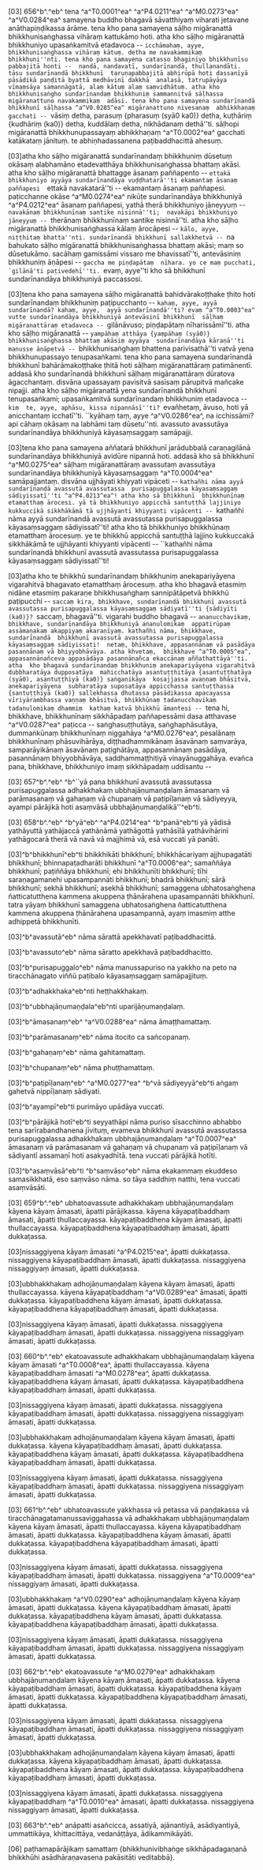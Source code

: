 [03] 656^b^.^eb^ tena ^a^T0.0001^ea^ ^a^P4.0211^ea^ ^a^M0.0273^ea^ ^a^V0.0284^ea^ samayena buddho bhagavā sāvatthiyaṃ viharati jetavane  anāthapiṇḍikassa ārāme. tena kho pana samayena sāḷho migāranattā bhikkhunisaṅghassa  vihāraṃ kattukāmo hoti. atha kho sāḷho migāranattā bhikkhuniyo upasaṅkamitvā  etadavoca -- ``icchāmahaṃ, ayye, bhikkhunisaṅghassa vihāraṃ kātuṃ. detha me navakammikaṃ  bhikkhuni''nti. tena kho pana samayena catasso bhaginiyo bhikkhunīsu pabbajitā honti --  nandā, nandavatī, sundarīnandā, thullanandāti. tāsu sundarīnandā bhikkhunī  taruṇapabbajitā abhirūpā hoti dassanīyā pāsādikā paṇḍitā byattā medhāvinī dakkhā  analasā, tatrupāyāya vīmaṃsāya samannāgatā, alaṃ kātuṃ alaṃ saṃvidhātuṃ. atha kho  bhikkhunisaṅgho sundarīnandaṃ bhikkhuniṃ sammannitvā sāḷhassa migāranattuno navakammikaṃ  adāsi. tena kho pana samayena sundarīnandā bhikkhunī sāḷhassa ^a^V0.0285^ea^ migāranattuno nivesanaṃ  abhikkhaṇaṃ gacchati -- ``vāsiṃ detha, parasuṃ {pharasuṃ (syā0 ka0)} detha,  kuṭhāriṃ {kudhāriṃ (ka0)} detha, kuddālaṃ detha, nikhādanaṃ  dethā''ti. sāḷhopi migāranattā bhikkhunupassayaṃ abhikkhaṇaṃ ^a^T0.0002^ea^ gacchati katākataṃ jānituṃ.  te abhiṇhadassanena paṭibaddhacittā ahesuṃ.

[03]atha kho sāḷho migāranattā sundarīnandaṃ bhikkhuniṃ dūsetuṃ okāsaṃ alabhamāno etadevatthāya  bhikkhunisaṅghassa bhattaṃ akāsi. atha kho sāḷho migāranattā bhattagge āsanaṃ paññapento --  ``ettakā bhikkhuniyo ayyāya sundarīnandāya vuḍḍhatarā''ti ekamantaṃ āsanaṃ paññapesi  ``ettakā navakatarā''ti -- ekamantaṃ āsanaṃ paññapesi. paṭicchanne okāse   ^a^M0.0274^ea^ nikūṭe sundarīnandāya bhikkhuniyā ^a^P4.0212^ea^ āsanaṃ paññapesi, yathā  therā bhikkhuniyo jāneyyuṃ -- ``navakānaṃ bhikkhunīnaṃ santike nisinnā''ti;  navakāpi bhikkhuniyo jāneyyuṃ -- ``therānaṃ bhikkhunīnaṃ santike nisinnā''ti.  atha kho sāḷho migāranattā bhikkhunisaṅghassa kālaṃ ārocāpesi -- ``kālo, ayye,  niṭṭhitaṃ bhatta''nti. sundarīnandā bhikkhunī sallakkhetvā -- ``na bahukato sāḷho  migāranattā bhikkhunisaṅghassa bhattaṃ akāsi; maṃ so dūsetukāmo. sacāhaṃ gamissāmi  vissaro me bhavissatī''ti, antevāsiniṃ bhikkhuniṃ āṇāpesi -- ``gaccha me piṇḍapātaṃ  nīhara. yo ce maṃ pucchati, `gilānā'ti paṭivedehī''ti. ``evaṃ, ayye''ti  kho sā bhikkhunī sundarīnandāya bhikkhuniyā paccassosi.

[03]tena kho pana samayena sāḷho migāranattā bahidvārakoṭṭhake ṭhito hoti sundarīnandaṃ  bhikkhuniṃ paṭipucchanto -- ``kahaṃ, ayye, ayyā sundarīnandā? kahaṃ, ayye,  ayyā sundarīnandā''ti? evaṃ ^a^T0.0003^ea^ vutte sundarīnandāya bhikkhuniyā antevāsinī bhikkhunī  sāḷhaṃ migāranattāraṃ etadavoca -- ``gilānāvuso; piṇḍapātaṃ nīharissāmī''ti.  atha kho sāḷho migāranattā -- ``yampāhaṃ atthāya {yaṃpāhaṃ (syā0)} bhikkhunisaṅghassa bhattaṃ akāsiṃ ayyāya  sundarīnandāya kāraṇā''ti manusse āṇāpetvā -- ``bhikkhunisaṅghaṃ bhattena parivisathā''ti  vatvā yena bhikkhunupassayo tenupasaṅkami. tena kho pana samayena sundarīnandā bhikkhunī  bahārāmakoṭṭhake ṭhitā hoti sāḷhaṃ migāranattāraṃ patimānentī. addasā kho sundarīnandā  bhikkhunī sāḷhaṃ migāranattāraṃ dūratova āgacchantaṃ. disvāna upassayaṃ pavisitvā  sasīsaṃ pārupitvā mañcake nipajji. atha kho sāḷho migāranattā yena sundarīnandā  bhikkhunī tenupasaṅkami; upasaṅkamitvā sundarīnandaṃ bhikkhuniṃ etadavoca -- ``kiṃ  te, ayye, aphāsu, kissa nipannāsī''ti? ``evañhetaṃ, āvuso, hoti yā anicchantaṃ  icchatī''ti. ``kyāhaṃ taṃ, ayye ^a^V0.0286^ea^, na icchissāmi? api cāhaṃ okāsaṃ na labhāmi  taṃ dūsetu''nti. avassuto avassutāya sundarīnandāya bhikkhuniyā kāyasaṃsaggaṃ  samāpajji.

[03]tena kho pana samayena aññatarā bhikkhunī jarādubbalā caraṇagilānā sundarīnandāya bhikkhuniyā  avidūre nipannā hoti. addasā kho sā bhikkhunī ^a^M0.0275^ea^ sāḷhaṃ migāranattāraṃ  avassutaṃ avassutāya sundarīnandāya bhikkhuniyā kāyasaṃsaggaṃ ^a^T0.0004^ea^ samāpajjantaṃ. disvāna  ujjhāyati khiyyati vipāceti -- ``kathañhi nāma ayyā sundarīnandā avassutā avassutassa  purisapuggalassa kāyasaṃsaggaṃ sādiyissatī''ti ^a^P4.0213^ea^! atha kho sā bhikkhunī  bhikkhunīnaṃ etamatthaṃ ārocesi. yā tā bhikkhuniyo appicchā santuṭṭhā lajjiniyo  kukkuccikā sikkhākāmā tā ujjhāyanti khiyyanti vipācenti -- ``kathañhi nāma  ayyā sundarīnandā avassutā avassutassa purisapuggalassa kāyasaṃsaggaṃ sādiyissatī''ti!  atha kho tā bhikkhuniyo bhikkhūnaṃ etamatthaṃ ārocesuṃ. ye te bhikkhū appicchā  santuṭṭhā lajjino kukkuccakā sikkhākāmā te ujjhāyanti khiyyanti vipācenti --  ``kathañhi nāma sundarīnandā bhikkhunī avassutā avassutassa purisapuggalassa  kāyasaṃsaggaṃ sādiyissatī''ti!

[03]atha kho te bhikkhū sundarīnandaṃ bhikkhuniṃ anekapariyāyena vigarahitvā bhagavato etamatthaṃ  ārocesuṃ. atha kho bhagavā etasmiṃ nidāne etasmiṃ pakaraṇe bhikkhusaṅghaṃ sannipātāpetvā  bhikkhū paṭipucchi -- ``saccaṃ kira, bhikkhave, sundarīnandā bhikkhunī avassutā  avassutassa purisapuggalassa kāyasaṃsaggaṃ sādiyatī''ti {sādiyīti (ka0)}? ``saccaṃ, bhagavā''ti.  vigarahi buddho bhagavā -- ``ananucchavikaṃ, bhikkhave, sundarīnandāya bhikkhuniyā ananulomikaṃ  appatirūpaṃ assāmaṇakaṃ akappiyaṃ akaraṇīyaṃ. kathañhi nāma, bhikkhave, sundarīnandā  bhikkhunī avassutā avassutassa purisapuggalassa kāyasaṃsaggaṃ sādiyissati!  netaṃ, bhikkhave, appasannānaṃ vā pasādāya pasannānaṃ vā bhiyyobhāvāya. atha khvetaṃ,  bhikkhave ^a^T0.0005^ea^, appasannānañceva appasādāya pasannānañca ekaccānaṃ aññathattāyā''ti. atha  kho bhagavā sundarīnandaṃ bhikkhuniṃ anekapariyāyena vigarahitvā dubbharatāya dupposatāya  mahicchatāya asantuṭṭhitāya {asantuṭṭhatāya (syā0), asantuṭṭhiyā (ka0)} saṅgaṇikāya  kosajjassa avaṇṇaṃ bhāsitvā, anekapariyāyena  subharatāya suposatāya appicchassa santuṭṭhassa {santuṭṭhiyā (ka0)} sallekhassa dhutassa pāsādikassa apacayassa  vīriyārambhassa vaṇṇaṃ bhāsitvā, bhikkhūnaṃ tadanucchavikaṃ tadanulomikaṃ dhammiṃ  kathaṃ katvā bhikkhū āmantesi -- ``tena hi, bhikkhave, bhikkhunīnaṃ sikkhāpadaṃ paññapessāmi  dasa atthavase ^a^V0.0287^ea^ paṭicca -- saṅghasuṭṭhutāya, saṅghaphāsutāya, dummaṅkūnaṃ bhikkhunīnaṃ niggahāya  ^a^M0.0276^ea^, pesalānaṃ bhikkhunīnaṃ phāsuvihārāya, diṭṭhadhammikānaṃ āsavānaṃ  saṃvarāya, samparāyikānaṃ āsavānaṃ paṭighātāya, appasannānaṃ pasādāya, pasannānaṃ  bhiyyobhāvāya, saddhammaṭṭhitiyā vinayānuggahāya. evañca pana, bhikkhave, bhikkhuniyo  imaṃ sikkhāpadaṃ uddisantu --

[03] 657^b^.^eb^ ^b^``yā pana bhikkhunī avassutā avassutassa purisapuggalassa adhakkhakaṃ  ubbhajāṇumaṇḍalaṃ āmasanaṃ vā parāmasanaṃ vā gahaṇaṃ vā chupanaṃ vā paṭipīḷanaṃ  vā sādiyeyya, ayampi pārājikā hoti asaṃvāsā ubbhajāṇumaṇḍalikā''^eb^ti.

[03] 658^b^.^eb^ ^b^yā^eb^ ^a^P4.0214^ea^ ^b^panā^eb^ti yā yādisā yathāyuttā yathājaccā yathānāmā yathāgottā  yathāsīlā yathāvihārinī yathāgocarā therā vā navā vā majjhimā vā, esā vuccati  yā panāti.

[03]^b^bhikkhunī^eb^ti bhikkhikāti bhikkhunī; bhikkhācariyaṃ ajjhupagatāti bhikkhunī; bhinnapaṭadharāti  bhikkhunī ^a^T0.0006^ea^; samaññāya bhikkhunī; paṭiññāya bhikkhunī; ehi bhikkhunīti bhikkhunī;  tīhi saraṇagamanehi upasampannāti bhikkhunī; bhadrā bhikkhunī; sārā bhikkhunī; sekhā  bhikkhunī; asekhā bhikkhunī; samaggena ubhatosaṅghena ñatticatutthena kammena akuppena  ṭhānārahena upasampannāti bhikkhunī. tatra yāyaṃ bhikkhunī samaggena ubhatosaṅghena ñatticatutthena  kammena akuppena ṭhānārahena upasampannā, ayaṃ imasmiṃ atthe adhippetā bhikkhunīti.

[03]^b^avassutā^eb^ nāma sārattā apekkhavatī paṭibaddhacittā.

[03]^b^avassuto^eb^ nāma sāratto apekkhavā paṭibaddhacitto.

[03]^b^purisapuggalo^eb^ nāma manussapuriso na yakkho na peto na tiracchānagato viññū  paṭibalo kāyasaṃsaggaṃ samāpajjituṃ.

[03]^b^adhakkhaka^eb^nti heṭṭhakkhakaṃ.

[03]^b^ubbhajāṇumaṇḍala^eb^nti uparijāṇumaṇḍalaṃ.

[03]^b^āmasanaṃ^eb^ ^a^V0.0288^ea^ nāma āmaṭṭhamattaṃ.

[03]^b^parāmasanaṃ^eb^ nāma itocito ca sañcopanaṃ.

[03]^b^gahaṇaṃ^eb^ nāma gahitamattaṃ.

[03]^b^chupanaṃ^eb^ nāma phuṭṭhamattaṃ.

[03]^b^paṭipīḷanaṃ^eb^ ^a^M0.0277^ea^ ^b^vā sādiyeyyā^eb^ti aṅgaṃ gahetvā nippīḷanaṃ sādiyati.

[03]^b^ayampī^eb^ti purimāyo upādāya vuccati.

[03]^b^pārājikā hotī^eb^ti seyyathāpi nāma puriso sīsacchinno abhabbo tena sarīrabandhanena  jīvituṃ, evameva bhikkhunī avassutā avassutassa purisapuggalassa adhakkhakaṃ ubbhajāṇumaṇḍalaṃ  ^a^T0.0007^ea^ āmasanaṃ vā parāmasanaṃ vā gahaṇaṃ vā chupanaṃ vā paṭipīḷanaṃ vā sādiyantī assamaṇī  hoti asakyadhītā. tena vuccati pārājikā hotīti.

[03]^b^asaṃvāsā^eb^ti ^b^saṃvāso^eb^ nāma ekakammaṃ ekuddeso samasikkhatā, eso saṃvāso  nāma. so tāya saddhiṃ natthi, tena vuccati asaṃvāsāti.

[03] 659^b^.^eb^ ubhatoavassute adhakkhakaṃ ubbhajāṇumaṇḍalaṃ kāyena kāyaṃ āmasati, āpatti  pārājikassa. kāyena kāyapaṭibaddhaṃ āmasati, āpatti thullaccayassa. kāyapaṭibaddhena  kāyaṃ āmasati, āpatti thullaccayassa. kāyapaṭibaddhena kāyapaṭibaddhaṃ āmasati, āpatti  dukkaṭassa.

[03]nissaggiyena kāyaṃ āmasati ^a^P4.0215^ea^, āpatti dukkaṭassa. nissaggiyena  kāyapaṭibaddhaṃ āmasati, āpatti dukkaṭassa. nissaggiyena nissaggiyaṃ āmasati,  āpatti dukkaṭassa.

[03]ubbhakkhakaṃ adhojāṇumaṇḍalaṃ kāyena kāyaṃ āmasati, āpatti thullaccayassa. kāyena  kāyapaṭibaddhaṃ ^a^V0.0289^ea^ āmasati, āpatti dukkaṭassa. kāyapaṭibaddhena kāyaṃ āmasati, āpatti  dukkaṭassa. kāyapaṭibaddhena kāyapaṭibaddhaṃ āmasati, āpatti dukkaṭassa.

[03]nissaggiyena kāyaṃ āmasati, āpatti dukkaṭassa. nissaggiyena kāyapaṭibaddhaṃ  āmasati, āpatti dukkaṭassa. nissaggiyena nissaggiyaṃ āmasati, āpatti dukkaṭassa.

[03] 660^b^.^eb^ ekatoavassute adhakkhakaṃ ubbhajāṇumaṇḍalaṃ kāyena kāyaṃ āmasati  ^a^T0.0008^ea^, āpatti  thullaccayassa. kāyena kāyapaṭibaddhaṃ āmasati ^a^M0.0278^ea^, āpatti dukkaṭassa. kāyapaṭibaddhena  kāyaṃ āmasati, āpatti dukkaṭassa. kāyapaṭibaddhena kāyapaṭibaddhaṃ āmasati, āpatti  dukkaṭassa.

[03]nissaggiyena kāyaṃ āmasati, āpatti dukkaṭassa. nissaggiyena kāyapaṭibaddhaṃ  āmasati, āpatti dukkaṭassa. nissaggiyena nissaggiyaṃ āmasati, āpatti dukkaṭassa.

[03]ubbhakkhakaṃ adhojāṇumaṇḍalaṃ kāyena kāyaṃ āmasati, āpatti dukkaṭassa. kāyena  kāyapaṭibaddhaṃ āmasati, āpatti dukkaṭassa. kāyapaṭibaddhena kāyaṃ āmasati, āpatti  dukkaṭassa. kāyapaṭibaddhena kāyapaṭibaddhaṃ āmasati, āpatti dukkaṭassa.

[03]nissaggiyena kāyaṃ āmasati, āpatti dukkaṭassa. nissaggiyena kāyapaṭibaddhaṃ  āmasati, āpatti dukkaṭassa. nissaggiyena nissaggiyaṃ āmasati, āpatti dukkaṭassa.

[03] 661^b^.^eb^ ubhatoavassute yakkhassa vā petassa vā paṇḍakassa vā tiracchānagatamanussaviggahassa  vā adhakkhakaṃ ubbhajāṇumaṇḍalaṃ kāyena kāyaṃ āmasati, āpatti thullaccayassa.  kāyena kāyapaṭibaddhaṃ āmasati, āpatti dukkaṭassa. kāyapaṭibaddhena kāyaṃ āmasati,  āpatti dukkaṭassa. kāyapaṭibaddhena kāyapaṭibaddhaṃ āmasati, āpatti dukkaṭassa.

[03]nissaggiyena kāyaṃ āmasati, āpatti dukkaṭassa. nissaggiyena kāyapaṭibaddhaṃ  āmasati, āpatti dukkaṭassa. nissaggiyena ^a^T0.0009^ea^ nissaggiyaṃ āmasati, āpatti dukkaṭassa.

[03]ubbhakkhakaṃ ^a^V0.0290^ea^ adhojāṇumaṇḍalaṃ kāyena kāyaṃ āmasati, āpatti dukkaṭassa. kāyena  kāyapaṭibaddhaṃ āmasati, āpatti dukkaṭassa. kāyapaṭibaddhena kāyaṃ āmasati, āpatti  dukkaṭassa. kāyapaṭibaddhena kāyapaṭibaddhaṃ āmasati, āpatti dukkaṭassa.

[03]nissaggiyena kāyaṃ āmasati, āpatti dukkaṭassa. nissaggiyena kāyapaṭibaddhaṃ  āmasati, āpatti dukkaṭassa. nissaggiyena nissaggiyaṃ āmasati, āpatti dukkaṭassa.

[03] 662^b^.^eb^ ekatoavassute ^a^M0.0279^ea^ adhakkhakaṃ ubbhajāṇumaṇḍalaṃ kāyena kāyaṃ āmasati,  āpatti dukkaṭassa. kāyena kāyapaṭibaddhaṃ āmasati, āpatti dukkaṭassa. kāyapaṭibaddhena  kāyaṃ āmasati, āpatti dukkaṭassa. kāyapaṭibaddhena kāyapaṭibaddhaṃ āmasati, āpatti  dukkaṭassa.

[03]nissaggiyena kāyaṃ āmasati, āpatti dukkaṭassa. nissaggiyena kāyapaṭibaddhaṃ  āmasati, āpatti dukkaṭassa. nissaggiyena nissaggiyaṃ āmasati, āpatti dukkaṭassa.

[03]ubbhakkhakaṃ adhojāṇumaṇḍalaṃ kāyena kāyaṃ āmasati, āpatti dukkaṭassa. kāyena  kāyapaṭibaddhaṃ āmasati, āpatti dukkaṭassa. kāyapaṭibaddhena kāyaṃ āmasati, āpatti  dukkaṭassa. kāyapaṭibaddhena kāyapaṭibaddhaṃ āmasati, āpatti dukkaṭassa.

[03]nissaggiyena kāyaṃ āmasati, āpatti dukkaṭassa. nissaggiyena kāyapaṭibaddhaṃ  ^a^T0.0010^ea^ āmasati, āpatti dukkaṭassa. nissaggiyena nissaggiyaṃ āmasati, āpatti dukkaṭassa.

[03] 663^b^.^eb^ anāpatti asañcicca, assatiyā, ajānantiyā, asādiyantiyā, ummattikāya,  khittacittāya, vedanāṭṭāya, ādikammikāyāti.

[06] paṭhamapārājikaṃ samattaṃ {bhikkhunivibhaṅge sikkhāpadagaṇanā bhikkhūhi asādhāraṇavasena pakāsitāti veditabbā}.